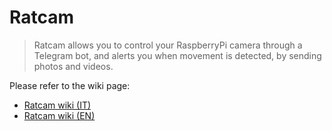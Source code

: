 Ratcam
======

> Ratcam allows you to control your RaspberryPi camera through a Telegram bot, and alerts you when movement is detected, by sending photos and videos.

Please refer to the wiki page:
  - [Ratcam wiki (IT)](https://wiki.mittelab.org/en/progetti/5p4k/ratcam)
  - [Ratcam wiki (EN)](https://wiki.mittelab.org/progetti/5p4k/ratcam)
